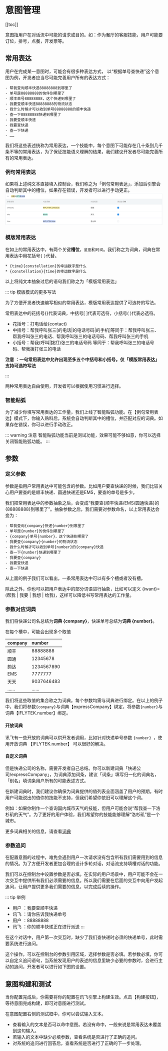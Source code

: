 # 意图管理

[[toc]]

意图指用户在对话流中可能的请求或目的。如：作为餐厅的客服技能，用户可能要订位，排号，点餐，开发票等。


## 常用表达

用户在完成某一意图时，可能会有很多种表达方式， 以“根据单号查快递”这个意图为例，开发者应当尽可能完善用户所有的表达方式：

```
- 帮我查询顺丰快递88888888到哪里了
- 单号是88888888的快件到哪里了
- 顺丰单号88888888，这个快递到哪里了
- 我要查顺丰快递88888888的物流状态
- 我什么时候才可以收到单号88888888的顺丰快递
- 查一下88888888快递到哪里了
- 我要查顺丰快递
- 我要查快递
- 查一下快递
- ……
```

我们将这些表述统称为常用表达，一个技能中，每个意图下可能存在几十条到几千条不等的常用表达，为了保证技能语义理解的结果，我们建议开发者尽可能完善所有的常用表达。

### 例句常用表达
如果将上述纯文本直接填入控制台，我们称之为「例句常用表达」，添加后引擎会自动判断其中的槽位，如果存在错误，开发者可以进行手动更正。
![](../file/uttrance_eg.png)

### 模版常用表达

在如上的常用表达中，有两个关键**槽位**，`星座`和`时间`。我们称之为词典，词典在常用表达中用花括号`{` `}`代替。
```
* {time}{constellation}的幸运数字是什么
* {constellation}{time}的幸运数字是什么
```

以上将纯文本抽象过后的语句我们称之为「模版常用表达」

::: tip 模版模式的更多写法

为了方便开发者快速编写相似的常用表达，模版常用表达提供了可选符的写法。

常用表达中的花括号{}代表词典，中括号\[ \]代表可选符，小括号\( \)代表必选符。

- 花括号：打电话给{contact}
- 中括号：帮我呼叫张三\[的电话|的电话号码|的手机\]等同于：帮我呼叫张三、帮我呼叫张三的电话、帮我呼叫张三的电话号码、帮我呼叫张三的手机
- 小括号：帮我\(呼叫|拨打\)张三的电话号码 等同于：帮我呼叫张三的电话号码、帮我拨打张三的电话

**注意 ：一句常用表达中允许出现至多五个中括号和小括号。仅「模版常用表达」支持可选符写法**

::: 

两种常用表达自由使用，开发者可以根据使用习惯进行选择。

### 智能贴弧

为了减少你填写常用表达的工作量，我们上线了智能贴弧功能。在【例句常用表达】模式下，你输入熟料后，系统会自动判断其中的槽位，并匹配对应的词典。如果存在错误，你可以进行手动改正。

::: warning 注意
智能贴弧功能当前是测试功能，效果可能不够如意，你可以选择关闭智能贴弧功能。
:::

## 参数

###  定义参数  

参数是指用户常用表达中可能包含的参数。比如用户要查快递的时候，我们比较关心用户要查的是顺丰快递、圆通快递还是EMS，要查的单号是多少。

我们把常用表达中的参数抽象之后，会变成“我要查{顺丰快递/EMS/圆通快递}的{88888888}到哪里了”。抽象参数之后，我们需要对参数命名，以上常用表达会变为：

```
- 帮我查询{company}快递{number}到哪里了
- 单号是{number}的快件到哪里了
- {company}单号{number}，这个快递到哪里了
- 我要查{company}{number}的物流状态
- 我什么时候才可以收到单号{number}的{company}快递
- 查一下{number}快递到哪里了
- 我要查{company}
- 我要查快递
- 查一下快递
```

从上面的例子我们可以看出，一条常用表达中可以有多个槽或者没有槽。

除此之外，你也可以把用户表达中的部分词语进行抽象，比如可以定义 {iwant}=(帮我 | 我要 | 我想 | 给我)，这样可以降低书写常用表达的工作量。


### 参数对应词典


我们将快递公司名总结为**词典 {company}**，快递单号总结为**词典 {number}**。


在每个槽中，可能会出现多个取值

| company | number |
| :--- | :--- |
| 顺丰 | 88888888 |
| 圆通 | 12345678 |
| 韵达 | 1234567890 |
| EMS | 7777777 |
| 天天 | 9037646483 |
| …… | …… |

我们将这些取值的集合称之为词典。每个参数均需与词典进行绑定。在以上的例子中，我们将参数`{company}`与词典【expressCompany】绑定，将参数`{number}`与词典【IFLYTEK.number】绑定。

#### 开放词典

讯飞有一些开放的词典可以供开发者调用，比如针对快递单号参数 `{number} `，使用开放词典 【IFLYTEK.number】 可以很好的解决。

#### 自定义词典

但是快递公司的名称，需要开发者自己总结。你可以新建词典「快递公司/expressCompany」，为词典添加词条，建议「词条」填写归一化的词典名，「别名」填词条用户所有的可能表述方式。

在新建词典时，我们建议你确保为词典提供的值列表全面涵盖了用户的预期。有时用户可能说出的值你的技能不支持，但我们希望你依旧可以理解这个词。

例如：如果你制作一个查询国内城市天气的技能，但用户可能会说“帮我查一下洛杉矶的天气”。为了更好的用户体验，我们希望你的技能能够理解“洛杉矶”是一个城市。

更多词典相关的信息，请查看[词典](./dictionary.md)

### 参数追问

在配置意图的过程中，难免会遇到用户一次请求没有包含所有我们需要用到的信息的情况。为了方便开发者更加合理的设计多轮对话，对话流支持填槽对话的功能。

我们可以在控制台中设置参数是否必填。在实际的用户场景中，用户可能不会在一次交互中提供所有我们必须需要的信息。所以我们需要在后面的交互中向用户发起追问，让用户提供更多我们需要的信息，以完成后续的操作。

::: tip 举例
- 用户 ：我要查顺丰快递
- 讯飞 ：请你告诉我快递单号
- 用户 ：88888888
- 讯飞 ：你的顺丰快递正在进行派送
:::

在这个对话中，用户第一次交互时，缺少了我们查快递时必须的快递单号，此时需要系统进行追问。

这个操作，可以在控制台的参数引用区域，选择参数是否必填。若参数必填，你可以自定义追问语句，当系统发现用户的表述的信息里缺少必要的参数时，会进行主动的追问，开发者可以进行如下图的设置。

## 意图构建和测试

当你配置完成后，你需要将你的配置在讯飞引擎上构建生效。点击【构建按钮】，等待意图完成构建，即可对意图进行测试。

在意图配置右侧的测试框中，你可以尝试输入文本。
- 查看输入的文本是否可以命中意图。若没有命中，一般来说是常用表达未覆盖到这句输入。
- 若输入的文本中缺少必填参数，查看系统是否进行了正确的追问。
- 对系统的追问进行回答后，查看系统是否进行了正确的下一步处理。